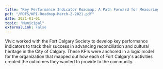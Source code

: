 ```yaml
---
title: "Key Performance Indicator Roadmap: A Path Forward for Measuring Fort Calgary's Impact"
pdf: "/PDFS/KPI-Roadmap-March-2-2021.pdf"
date: 2021-01-01
topic: "Municipal"
externalLink: False
---
```


Vivic worked with the Fort Calgary Society to develop key performance indicators to
track their success in advancing reconciliation and cultural heritage in the City
of Calgary. These KPIs were anchored in a logic model for the organization that mapped
out how each of Fort Calgary's activities created the outcomes they wanted to provide
to the community.
